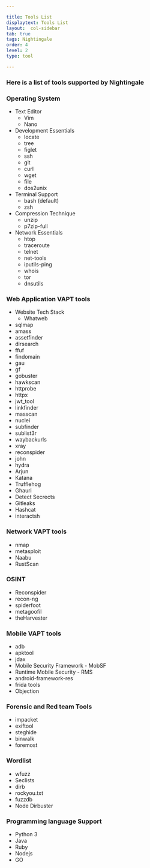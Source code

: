```yaml
---

title: Tools List
displaytext: Tools List
layout:  col-sidebar
tab: true
tags: Nightingale
order: 4
level: 2
type: tool

---
```

### Here is a list of tools supported by Nightingale

### Operating System

* Text Editor
  * Vim
  * Nano
* Development Essentials
  * locate
  * tree
  * figlet
  * ssh
  * git
  * curl
  * wget
  * file
  * dos2unix
* Terminal Support
  * bash (default)
  * zsh
* Compression Technique
  * unzip
  * p7zip-full
* Network Essentials
  * htop
  * traceroute
  * telnet
  * net-tools
  * iputils-ping
  * whois
  * tor
  * dnsutils

### Web Application VAPT tools

* Website Tech Stack
  * Whatweb
* sqlmap
* amass
* assetfinder
* dirsearch
* ffuf
* findomain
* gau
* gf
* gobuster
* hawkscan
* httprobe
* httpx
* jwt\_tool
* linkfinder
* masscan
* nuclei
* subfinder
* sublist3r
* waybackurls
* xray
* reconspider
* john
* hydra
* Arjun
* Katana
* Trufflehog
* Ghauri
* Detect Secrects
* Gitleaks
* Hashcat
* interactsh

### Network VAPT tools

* nmap
* metasploit
* Naabu
* RustScan

### OSINT

* Reconspider
* recon-ng
* spiderfoot
* metagoofil
* theHarvester

### Mobile VAPT tools

* adb
* apktool
* jdax
* Mobile Security Framework - MobSF
* Runtime Mobile Security - RMS
* android-framework-res
* frida tools
* Objection

### Forensic and Red team Tools

* impacket
* exiftool
* steghide
* binwalk
* foremost

### Wordlist

* wfuzz
* Seclists
* dirb
* rockyou.txt
* fuzzdb
* Node Dirbuster

### Programming language Support

* Python 3
* Java
* Ruby
* Nodejs
* GO